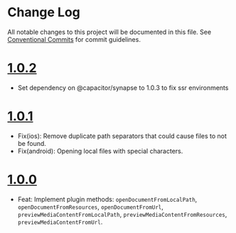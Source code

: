 # Change Log

All notable changes to this project will be documented in this file.
See [Conventional Commits](https://conventionalcommits.org) for commit guidelines.

# [1.0.2](https://github.com/ionic-team/capacitor-file-viewer/compare/v1.0.1...v1.0.2)

- Set dependency on @capacitor/synapse to 1.0.3 to fix ssr environments

# [1.0.1](https://github.com/ionic-team/capacitor-file-viewer/compare/v1.0.0...v1.0.1)

- Fix(ios): Remove duplicate path separators that could cause files to not be found.
- Fix(android): Opening local files with special characters.

# [1.0.0](https://github.com/ionic-team/capacitor-file-viewer/tree/v1.0.0)

- Feat: Implement plugin methods: `openDocumentFromLocalPath`, `openDocumentFromResources`, `openDocumentFromUrl`, `previewMediaContentFromLocalPath`, `previewMediaContentFromResources`, `previewMediaContentFromUrl`.